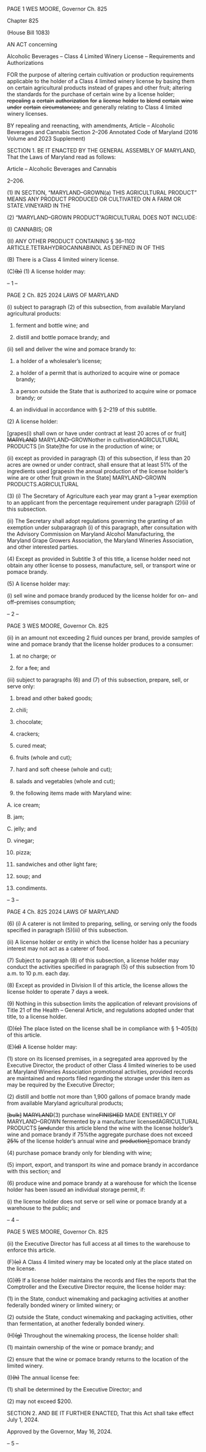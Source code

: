 PAGE 1
WES MOORE, Governor Ch. 825

Chapter 825

(House Bill 1083)

AN ACT concerning

Alcoholic Beverages – Class 4 Limited Winery License – Requirements and
Authorizations

FOR the purpose of altering certain cultivation or production requirements applicable to
the holder of a Class 4 limited winery license by basing them on certain agricultural
products instead of grapes and other fruit; altering the standards for the purchase
of certain wine by a license holder; ~~repealing~~ ~~a~~ ~~certain~~ ~~authorization~~ ~~for~~ ~~a~~ ~~license~~
~~holder~~ ~~to~~ ~~blend~~ ~~certain~~ ~~wine~~ ~~under~~ ~~certain~~ ~~circumstances;~~ and generally relating to
Class 4 limited winery licenses.

BY repealing and reenacting, with amendments,
Article – Alcoholic Beverages and Cannabis
Section 2–206
Annotated Code of Maryland
(2016 Volume and 2023 Supplement)

SECTION 1. BE IT ENACTED BY THE GENERAL ASSEMBLY OF MARYLAND,
That the Laws of Maryland read as follows:

Article – Alcoholic Beverages and Cannabis

2–206.

(1) IN SECTION, “MARYLAND–GROWN(a) THIS AGRICULTURAL
PRODUCT” MEANS ANY PRODUCT PRODUCED OR CULTIVATED ON A FARM OR
STATE.VINEYARD IN THE

(2) “MARYLAND–GROWN PRODUCT”AGRICULTURAL DOES NOT
INCLUDE:

(I) CANNABIS; OR

(II) ANY OTHER PRODUCT CONTAINING
§ 36–1102 ARTICLE.TETRAHYDROCANNABINOL AS DEFINED IN OF THIS

(B) There is a Class 4 limited winery license.

(C)~~(b)~~ (1) A license holder may:

– 1 –

PAGE 2
Ch. 825 2024 LAWS OF MARYLAND

(i) subject to paragraph (2) of this subsection, from available
Maryland agricultural products:

1. ferment and bottle wine; and

2. distill and bottle pomace brandy; and

(ii) sell and deliver the wine and pomace brandy to:

1. a holder of a wholesaler’s license;

2. a holder of a permit that is authorized to acquire wine or
pomace brandy;

3. a person outside the State that is authorized to acquire
wine or pomace brandy; or

4. an individual in accordance with § 2–219 of this subtitle.

(2) A license holder:

[grapes(i) shall own or have under contract at least 20 acres of or
fruit] ~~MARYLAND~~ MARYLAND–GROWNother in cultivationAGRICULTURAL PRODUCTS
[in State]the for use in the production of wine; or

(ii) except as provided in paragraph (3) of this subsection, if less than
20 acres are owned or under contract, shall ensure that at least 51% of the ingredients used
[grapesin the annual production of the license holder’s wine are or other fruit grown in the
State] MARYLAND–GROWN PRODUCTS.AGRICULTURAL

(3) (i) The Secretary of Agriculture each year may grant a 1–year
exemption to an applicant from the percentage requirement under paragraph (2)(ii) of this
subsection.

(ii) The Secretary shall adopt regulations governing the granting of
an exemption under subparagraph (i) of this paragraph, after consultation with the
Advisory Commission on Maryland Alcohol Manufacturing, the Maryland Grape Growers
Association, the Maryland Wineries Association, and other interested parties.

(4) Except as provided in Subtitle 3 of this title, a license holder need not
obtain any other license to possess, manufacture, sell, or transport wine or pomace brandy.

(5) A license holder may:

(i) sell wine and pomace brandy produced by the license holder for
on– and off–premises consumption;

– 2 –

PAGE 3
WES MOORE, Governor Ch. 825

(ii) in an amount not exceeding 2 fluid ounces per brand, provide
samples of wine and pomace brandy that the license holder produces to a consumer:

1. at no charge; or

2. for a fee; and

(iii) subject to paragraphs (6) and (7) of this subsection, prepare, sell,
or serve only:

1. bread and other baked goods;

2. chili;

3. chocolate;

4. crackers;

5. cured meat;

6. fruits (whole and cut);

7. hard and soft cheese (whole and cut);

8. salads and vegetables (whole and cut);

9. the following items made with Maryland wine:

A. ice cream;

B. jam;

C. jelly; and

D. vinegar;

10. pizza;

11. sandwiches and other light fare;

12. soup; and

13. condiments.

– 3 –

PAGE 4
Ch. 825 2024 LAWS OF MARYLAND

(6) (i) A caterer is not limited to preparing, selling, or serving only the
foods specified in paragraph (5)(iii) of this subsection.

(ii) A license holder or entity in which the license holder has a
pecuniary interest may not act as a caterer of food.

(7) Subject to paragraph (8) of this subsection, a license holder may conduct
the activities specified in paragraph (5) of this subsection from 10 a.m. to 10 p.m. each day.

(8) Except as provided in Division II of this article, the license allows the
license holder to operate 7 days a week.

(9) Nothing in this subsection limits the application of relevant provisions
of Title 21 of the Health – General Article, and regulations adopted under that title, to a
license holder.

(D)~~(c)~~ The place listed on the license shall be in compliance with § 1–405(b) of
this article.

(E)~~(d)~~ A license holder may:

(1) store on its licensed premises, in a segregated area approved by the
Executive Director, the product of other Class 4 limited wineries to be used at Maryland
Wineries Association promotional activities, provided records are maintained and reports
filed regarding the storage under this item as may be required by the Executive Director;

(2) distill and bottle not more than 1,900 gallons of pomace brandy made
from available Maryland agricultural products;

~~[bulk]~~ ~~MARYLAND~~(3) purchase wine~~FINISHED~~ MADE ENTIRELY OF
MARYLAND–GROWN fermented by a manufacturer licensedAGRICULTURAL PRODUCTS
~~[and~~under this article blend the wine with the license holder’s wine and pomace brandy if
75%the aggregate purchase does not exceed ~~25%~~ of the license holder’s annual wine and
~~production];~~pomace brandy

(4) purchase pomace brandy only for blending with wine;

(5) import, export, and transport its wine and pomace brandy in accordance
with this section; and

(6) produce wine and pomace brandy at a warehouse for which the license
holder has been issued an individual storage permit, if:

(i) the license holder does not serve or sell wine or pomace brandy
at a warehouse to the public; and

– 4 –

PAGE 5
WES MOORE, Governor Ch. 825

(ii) the Executive Director has full access at all times to the
warehouse to enforce this article.

(F)~~(e)~~ A Class 4 limited winery may be located only at the place stated on the
license.

(G)~~(f)~~ If a license holder maintains the records and files the reports that the
Comptroller and the Executive Director require, the license holder may:

(1) in the State, conduct winemaking and packaging activities at another
federally bonded winery or limited winery; or

(2) outside the State, conduct winemaking and packaging activities, other
than fermentation, at another federally bonded winery.

(H)~~(g)~~ Throughout the winemaking process, the license holder shall:

(1) maintain ownership of the wine or pomace brandy; and

(2) ensure that the wine or pomace brandy returns to the location of the
limited winery.

(I)~~(h)~~ The annual license fee:

(1) shall be determined by the Executive Director; and

(2) may not exceed $200.

SECTION 2. AND BE IT FURTHER ENACTED, That this Act shall take effect July
1, 2024.

Approved by the Governor, May 16, 2024.

– 5 –